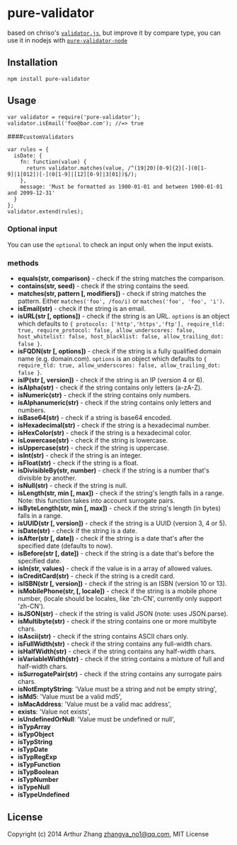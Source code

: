 # pure-validator

based on chriso's [`validator.js`](https://github.com/chriso/validator.js), but improve it by compare type, you can use it in nodejs with [`pure-validator-node`](https://www.npmjs.com/package/pure-validator-node)

## Installation

```
npm install pure-validator
```

## Usage
```
var validator = require('pure-validator');
validator.isEmail('foo@bar.com'); //=> true
```
####`customValidators`
```
var rules = {
  isDate: {
    fn: function(value) {
      return validator.matches(value, /^(19|20)[0-9]{2}[-](0[1-9]|1[012])[-](0[1-9]|[12][0-9]|3[01])$/);
    },
    message: 'Must be formatted as 1900-01-01 and between 1900-01-01 and 2099-12-31'
  }
};
validator.extend(rules);
```

### Optional input

You can use the `optional` to check an input only when the input exists.

### methods

- **equals(str, comparison)** - check if the string matches the comparison.
- **contains(str, seed)** - check if the string contains the seed.
- **matches(str, pattern [, modifiers])** - check if string matches the pattern. Either `matches('foo', /foo/i)` or `matches('foo', 'foo', 'i')`.
- **isEmail(str)** - check if the string is an email.
- **isURL(str [, options])** - check if the string is an URL. `options` is an object which defaults to `{ protocols: ['http','https','ftp'], require_tld: true, require_protocol: false, allow_underscores: false, host_whitelist: false, host_blacklist: false, allow_trailing_dot: false }`.
- **isFQDN(str [, options])** - check if the string is a fully qualified domain name (e.g. domain.com). `options` is an object which defaults to `{ require_tld: true, allow_underscores: false, allow_trailing_dot: false }`.
- **isIP(str [, version])** - check if the string is an IP (version 4 or 6).
- **isAlpha(str)** - check if the string contains only letters (a-zA-Z).
- **isNumeric(str)** - check if the string contains only numbers.
- **isAlphanumeric(str)** - check if the string contains only letters and numbers.
- **isBase64(str)** - check if a string is base64 encoded.
- **isHexadecimal(str)** - check if the string is a hexadecimal number.
- **isHexColor(str)** - check if the string is a hexadecimal color.
- **isLowercase(str)** - check if the string is lowercase.
- **isUppercase(str)** - check if the string is uppercase.
- **isInt(str)** - check if the string is an integer.
- **isFloat(str)** - check if the string is a float.
- **isDivisibleBy(str, number)** - check if the string is a number that's divisible by another.
- **isNull(str)** - check if the string is null.
- **isLength(str, min [, max])** - check if the string's length falls in a range. Note: this function takes into account surrogate pairs.
- **isByteLength(str, min [, max])** - check if the string's length (in bytes) falls in a range.
- **isUUID(str [, version])** - check if the string is a UUID (version 3, 4 or 5).
- **isDate(str)** - check if the string is a date.
- **isAfter(str [, date])** - check if the string is a date that's after the specified date (defaults to now).
- **isBefore(str [, date])** - check if the string is a date that's before the specified date.
- **isIn(str, values)** - check if the value is in a array of allowed values.
- **isCreditCard(str)** - check if the string is a credit card.
- **isISBN(str [, version])** - check if the string is an ISBN (version 10 or 13).
- **isMobilePhone(str, [, locale])** - check if the string is a mobile phone number, (locale should be locales, like 'zh-CN', currently only support 'zh-CN').
- **isJSON(str)** - check if the string is valid JSON (note: uses JSON.parse).
- **isMultibyte(str)** - check if the string contains one or more multibyte chars.
- **isAscii(str)** - check if the string contains ASCII chars only.
- **isFullWidth(str)** - check if the string contains any full-width chars.
- **isHalfWidth(str)** - check if the string contains any half-width chars.
- **isVariableWidth(str)** - check if the string contains a mixture of full and half-width chars.
- **isSurrogatePair(str)** - check if the string contains any surrogate pairs chars.
- **isNotEmptyString**: 'Value must be a string and not be empty string',
- **isMd5**: 'Value must be a valid md5',
- **isMacAddress**: 'Value must be a valid mac address',
- **exists**: 'Value not exists',
- **isUndefinedOrNull**: 'Value must be undefined or null',
- **isTypArray**
- **isTypObject**
- **isTypString**
- **isTypDate**
- **isTypRegExp**
- **isTypFunction**
- **isTypBoolean**
- **isTypNumber**
- **isTypeNull**
- **isTypeUndefined**

## License

Copyright (c) 2014 Arthur Zhang <zhangya_no1@qq.com>, MIT License
